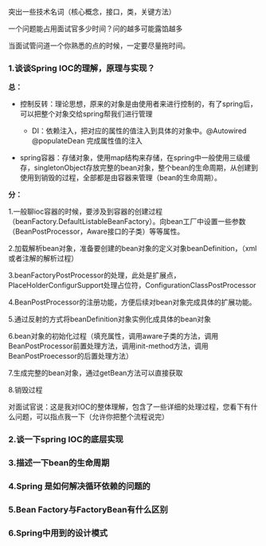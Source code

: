 突出一些技术名词（核心概念，接口，类，关键方法）

一个问题能占用面试官多少时间？问的越多可能露馅越多

当面试管问道一个你熟悉的点的时候，一定要尽量拖时间。

### 1.谈谈Spring IOC的理解，原理与实现？

**总：**

- 控制反转：理论思想，原来的对象是由使用者来进行控制的，有了spring后，可以把整个对象交给spring帮我们进行管理
  - DI：依赖注入，把对应的属性的值注入到具体的对象中。@Autowired @populateDean 完成属性值的注入



- spring容器：存储对象，使用map结构来存储，在spring中一般使用三级缓存，singletonObject存放完整的bean对象，整个bean的生命周期，从创建到使用到销毁的过程，全部都是由容器来管理（bean的生命周期）。

**分：**

1.一般聊ioc容器的时候，要涉及到容器的创建过程（beanFactory.DefaultListableBeanFactory）。向bean工厂中设置一些参数（BeanPostProcessor，Aware接口的子类）等等属性。

2.加载解析bean对象，准备要创建的bean对象的定义对象beanDefinition，（xml或者注解的解析过程）

3.beanFactoryPostProcessor的处理，此处是扩展点，PlaceHolderConfigurSupport处理占位符，ConfigurationClassPostProcessor

4.BeanPostProcessor的注册功能，方便后续对bean对象完成具体的扩展功能。

5.通过反射的方式将beanDefinition对象实例化成具体的bean对象

6.bean对象的初始化过程（填充属性，调用aware子类的方法，调用BeanPostProcessor前置处理方法，调用init-method方法，调用BeanPostProecessor的后置处理方法）

7.生成完整的bean对象，通过getBean方法可以直接获取

8.销毁过程

对面试官说：这是我对IOC的整体理解，包含了一些详细的处理过程，您看下有什么问题，可以指点我一下（允许你把整个流程说完）











### 2.谈一下spring IOC的底层实现



### 3.描述一下bean的生命周期



### 4.Spring 是如何解决循环依赖的问题的



### 5.Bean Factory与FactoryBean有什么区别



### 6.Spring中用到的设计模式



